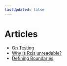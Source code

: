 ```yaml
---
lastUpdated: false
---
```


# Articles

- [On Testing](./on-testing.html)
- [Why is Rxjs unreadable?](./why-is-rxjs-unreadable.html)
- [Defining Boundaries](./defining-boundaries.html)


